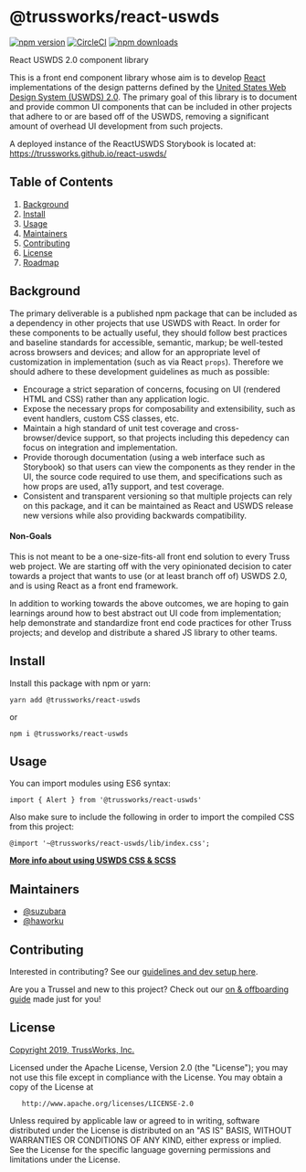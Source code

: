 # @trussworks/react-uswds

[![npm version](https://img.shields.io/npm/v/@trussworks/react-uswds)](https://www.npmjs.com/package/@trussworks/react-uswds)
[![CircleCI](https://img.shields.io/circleci/build/github/trussworks/react-uswds/develop)](https://circleci.com/gh/trussworks/react-uswds)
[![npm downloads](https://img.shields.io/npm/dm/@trussworks/react-uswds)](https://www.npmjs.com/package/@trussworks/react-uswds)

React USWDS 2.0 component library

This is a front end component library whose aim is to develop [React](https://reactjs.org/) implementations of the design patterns defined by the [United States Web Design System (USWDS) 2.0](https://designsystem.digital.gov/). The primary goal of this library is to document and provide common UI components that can be included in other projects that adhere to or are based off of the USWDS, removing a significant amount of overhead UI development from such projects.

A deployed instance of the ReactUSWDS Storybook is located at: https://trussworks.github.io/react-uswds/

## Table of Contents

1. [Background](#background)
1. [Install](#install)
1. [Usage](#usage)
1. [Maintainers](#maintainers)
1. [Contributing](#contributing)
1. [License](#license)
1. [Roadmap](#roadmap)

## Background

The primary deliverable is a published npm package that can be included as a dependency in other projects that use USWDS with React. In order for these components to be actually useful, they should follow best practices and baseline standards for accessible, semantic, markup; be well-tested across browsers and devices; and allow for an appropriate level of customization in implementation (such as via React `props`). Therefore we should adhere to these development guidelines as much as possible:

- Encourage a strict separation of concerns, focusing on UI (rendered HTML and CSS) rather than any application logic.
- Expose the necessary props for composability and extensibility, such as event handlers, custom CSS classes, etc.
- Maintain a high standard of unit test coverage and cross-browser/device support, so that projects including this depedency can focus on integration and implementation.
- Provide thorough documentation (using a web interface such as Storybook) so that users can view the components as they render in the UI, the source code required to use them, and specifications such as how props are used, a11y support, and test coverage.
- Consistent and transparent versioning so that multiple projects can rely on this package, and it can be maintained as React and USWDS release new versions while also providing backwards compatibility.

#### Non-Goals

This is not meant to be a one-size-fits-all front end solution to every Truss web project. We are starting off with the very opinionated decision to cater towards a project that wants to use (or at least branch off of) USWDS 2.0, and is using React as a front end framework.

In addition to working towards the above outcomes, we are hoping to gain learnings around how to best abstract out UI code from implementation; help demonstrate and standardize front end code practices for other Truss projects; and develop and distribute a shared JS library to other teams.

## Install

Install this package with npm or yarn:

```
yarn add @trussworks/react-uswds
```

or

```
npm i @trussworks/react-uswds
```

## Usage

You can import modules using ES6 syntax:

```
import { Alert } from '@trussworks/react-uswds'
```

Also make sure to include the following in order to import the compiled CSS from this project:

```
@import '~@trussworks/react-uswds/lib/index.css';
```

**[More info about using USWDS CSS & SCSS](./docs/scss.md)**

## Maintainers

- [@suzubara](https://github.com/suzubara)
- [@haworku](https://github.com/haworku)

## Contributing

Interested in contributing? See our [guidelines and dev setup here](./docs/contributing.md).

Are you a Trussel and new to this project? Check out our [on & offboarding guide](./docs/for_trussels.md) made just for you!

## License

[Copyright 2019, TrussWorks, Inc.](../LICENSE)

Licensed under the Apache License, Version 2.0 (the "License");
you may not use this file except in compliance with the License.
You may obtain a copy of the License at

       http://www.apache.org/licenses/LICENSE-2.0

Unless required by applicable law or agreed to in writing, software
distributed under the License is distributed on an "AS IS" BASIS,
WITHOUT WARRANTIES OR CONDITIONS OF ANY KIND, either express or implied.
See the License for the specific language governing permissions and
limitations under the License.
